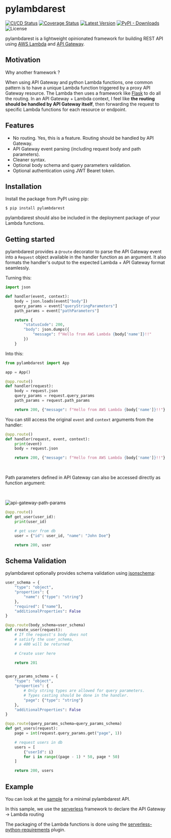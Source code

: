 # pylambdarest

[![CI/CD Status](https://github.com/MarwanDebbiche/pylambdarest/workflows/CI%2FCD/badge.svg?branch=master)](https://github.com/MarwanDebbiche/pylambdarest/actions?query=branch:master)
[![Coverage Status](https://coveralls.io/repos/github/MarwanDebbiche/pylambdarest/badge.svg?branch=master)](https://coveralls.io/github/MarwanDebbiche/pylambdarest?branch=master)
[![Latest Version](https://img.shields.io/pypi/v/pylambdarest.svg?color=blue)](https://pypi.python.org/pypi/pylambdarest)
[![PyPI - Downloads](https://img.shields.io/pypi/dm/pylambdarest?label=pypi%20downloads)](https://pypi.org/project/pylambdarest/)
![License](https://img.shields.io/github/license/MarwanDebbiche/pylambdarest)

pylambdarest is a lightweight opinionated framework for building REST API using [AWS Lambda](https://aws.amazon.com/lambda/) and [API Gateway](https://aws.amazon.com/api-gateway/).

## Motivation

Why another framework ?

When using API Gateway and python Lambda functions, one common pattern is to have a unique Lambda function triggered by a proxy API Gateway resource. The Lambda then uses a framework like [Flask](https://flask.palletsprojects.com/en/1.1.x/) to do all the routing. In an API Gateway + Lambda context, I feel like **the routing should be handled by API Gateway itself**, then forwarding the request to specific Lambda functions for each resource or endpoint.

## Features

- No routing. Yes, this is a feature. Routing should be handled by API Gateway.
- API Gateway event parsing (including request body and path parameters).
- Cleaner syntax.
- Optional body schema and query parameters validation.
- Optional authentication using JWT Bearet token.

## Installation

Install the package from PyPI using pip:

```
$ pip install pylambdarest
```

pylambdarest should also be included in the deployment package of your Lambda functions.

## Getting started

pylambdarest provides a `@route` decorator to parse the API Gateway event into a `Request` object available in the handler function as an argument. It also formats the handler's output to the expected Lambda + API Gateway format seamlessly.

Turning this:

```python
import json

def handler(event, context):
    body = json.loads(event["body"])
    query_params = event["queryStringParameters"]
    path_params = event["pathParameters"]

    return {
        "statusCode": 200,
        "body": json.dumps({
            "message": f"Hello from AWS Lambda {body['name']}!!"
        })
    }

```

Into this:

```python
from pylambdarest import App

app = App()

@app.route()
def handler(request):
    body = request.json
    query_params = request.query_params
    path_params = request.path_params

    return 200, {"message": f"Hello from AWS Lambda {body['name']}!!"}
```

You can still access the original `event` and `context` arguments from the handler:

```python
@app.route()
def handler(request, event, context):
    print(event)
    body = request.json

    return 200, {"message": f"Hello from AWS Lambda {body['name']}!!"}
```

<br/>

Path parameters defined in API Gateway can also be accessed directly as function argument:

<br/>

![api-gateway-path-params](https://raw.githubusercontent.com/MarwanDebbiche/pylambdarest/master/images/api-gateway-path-params.png)

```python
@app.route()
def get_user(user_id):
    print(user_id)

    # get user from db
    user = {"id": user_id, "name": "John Doe"}

    return 200, user
```

## Schema Validation

pylambdarest optionally provides schema validation using [jsonschema](https://github.com/Julian/jsonschema):

```python
user_schema = {
    "type": "object",
    "properties": {
        "name": {"type": "string"}
    },
    "required": ["name"],
    "additionalProperties": False
}

@app.route(body_schema=user_schema)
def create_user(request):
    # If the request's body does not
    # satisfy the user_schema,
    # a 400 will be returned

    # Create user here

    return 201


query_params_schema = {
    "type": "object",
    "properties": {
        # Only string types are allowed for query parameters.
        # Types casting should be done in the handler.
        "page": {"type": "string"}
    },
    "additionalProperties": False
}

@app.route(query_params_schema=query_params_schema)
def get_users(request):
    page = int(request.query_params.get("page", 1))

    # request users in db
    users = [
        {"userId": i}
        for i in range((page - 1) * 50, page * 50)
    ]

    return 200, users
```

## Example

You can look at the [sample](https://github.com/MarwanDebbiche/pylambdarest/tree/master/sample) for a minimal pylambdarest API.

In this sample, we use the [serverless](https://www.serverless.com/) framework to declare the API Gateway -> Lambda routing

The packaging of the Lambda functions is done using the [serverless-python-requirements](https://github.com/UnitedIncome/serverless-python-requirements) plugin.

